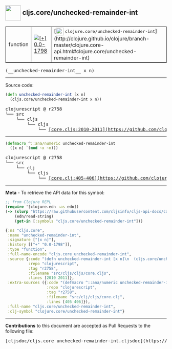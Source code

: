 ## <img width="48px" valign="middle" src="http://i.imgur.com/Hi20huC.png"> cljs.core/unchecked-remainder-int

 <table border="1">
<tr>

<td>function</td>
<td><a href="https://github.com/cljsinfo/cljs-api-docs/tree/0.0-1798"><img valign="middle" alt="[+] 0.0-1798" src="https://img.shields.io/badge/+-0.0--1798-lightgrey.svg"></a> </td>
<td>
[<img height="24px" valign="middle" src="http://i.imgur.com/1GjPKvB.png"> <samp>clojure.core/unchecked-remainder-int</samp>](http://clojure.github.io/clojure/branch-master/clojure.core-api.html#clojure.core/unchecked-remainder-int)
</td>
</tr>
</table>

 <samp>
(__unchecked-remainder-int__ x n)<br>
</samp>

---





Source code:

```clj
(defn unchecked-remainder-int [x n]
  (cljs.core/unchecked-remainder-int x n))
```

 <pre>
clojurescript @ r2758
└── src
    └── cljs
        └── cljs
            └── <ins>[core.cljs:2010-2011](https://github.com/clojure/clojurescript/blob/r2758/src/cljs/cljs/core.cljs#L2010-L2011)</ins>
</pre>


---

```clj
(defmacro ^::ana/numeric unchecked-remainder-int
  ([x n] `(mod ~x ~n)))
```

 <pre>
clojurescript @ r2758
└── src
    └── clj
        └── cljs
            └── <ins>[core.clj:405-406](https://github.com/clojure/clojurescript/blob/r2758/src/clj/cljs/core.clj#L405-L406)</ins>
</pre>

---

__Meta__ - To retrieve the API data for this symbol:

```clj
;; from Clojure REPL
(require '[clojure.edn :as edn])
(-> (slurp "https://raw.githubusercontent.com/cljsinfo/cljs-api-docs/catalog/cljs-api.edn")
    (edn/read-string)
    (get-in [:symbols "cljs.core/unchecked-remainder-int"]))
```

```clj
{:ns "cljs.core",
 :name "unchecked-remainder-int",
 :signature ["[x n]"],
 :history [["+" "0.0-1798"]],
 :type "function",
 :full-name-encode "cljs.core_unchecked-remainder-int",
 :source {:code "(defn unchecked-remainder-int [x n]\n  (cljs.core/unchecked-remainder-int x n))",
          :repo "clojurescript",
          :tag "r2758",
          :filename "src/cljs/cljs/core.cljs",
          :lines [2010 2011]},
 :extra-sources ({:code "(defmacro ^::ana/numeric unchecked-remainder-int\n  ([x n] `(mod ~x ~n)))",
                  :repo "clojurescript",
                  :tag "r2758",
                  :filename "src/clj/cljs/core.clj",
                  :lines [405 406]}),
 :full-name "cljs.core/unchecked-remainder-int",
 :clj-symbol "clojure.core/unchecked-remainder-int"}

```

---

__Contributions__ to this document are accepted as Pull Requests to the following file:

 <pre>
[cljsdoc/cljs.core_unchecked-remainder-int.cljsdoc](https://github.com/cljsinfo/cljs-api-docs/blob/master/cljsdoc/cljs.core_unchecked-remainder-int.cljsdoc)
</pre>

